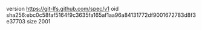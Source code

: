version https://git-lfs.github.com/spec/v1
oid sha256:ebc0c58faf5164f9c3635fa165af1aa96a84131772df9001672783d8f3e37703
size 2001

